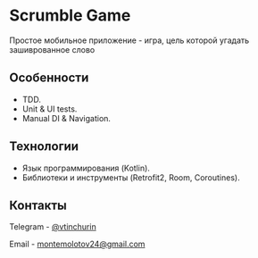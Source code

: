 # Scrumble Game

Простое мобильное приложение - игра, цель которой угадать зашиврованное слово

## Особенности

- TDD.
- Unit & UI tests.
- Manual DI & Navigation.

## Технологии

- Язык программирования (Kotlin).
- Библиотеки и инструменты (Retrofit2, Room, Coroutines).

## Контакты

Telegram - [@vtinchurin](https://t.me/vtinchurin)

Email - [montemolotov24@gmail.com](mailto:montemolotov24@gmail.com) 
